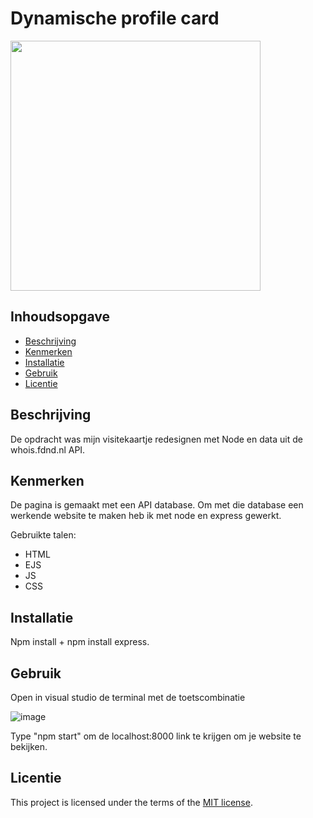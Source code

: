 # Dynamische profile card
<img src= "https://user-images.githubusercontent.com/61830362/230781108-98b4f909-4eaa-4d79-9434-53a5143c4ca5.png" width=400px>


## Inhoudsopgave

  * [Beschrijving](#beschrijving)
  * [Kenmerken](#kenmerken)
  * [Installatie](#installatie)
  * [Gebruik](#gebruik)
  * [Licentie](#licentie)

## Beschrijving

De opdracht was mijn visitekaartje redesignen met Node en data uit de whois.fdnd.nl API.

## Kenmerken
<!-- Bij Kenmerken staat welke technieken zijn gebruikt en hoe. Wat is de HTML structuur? Wat zijn de belangrijkste dingen in CSS? Wat is er met Javascript gedaan en hoe? Misschien heb je een framwork of library gebruikt? -->
De pagina is gemaakt met een API database. Om met die database een werkende website te maken heb ik met node en express gewerkt.

Gebruikte talen: 
- HTML
- EJS
- JS
- CSS

## Installatie
Npm install + npm install express.

## Gebruik
Open in visual studio de terminal met de toetscombinatie

![image](https://user-images.githubusercontent.com/61830362/225873302-20945f18-88e9-4598-a579-a88c37732492.png)

Type "npm start" om de localhost:8000 link te krijgen om je website te bekijken.

## Licentie
This project is licensed under the terms of the [MIT license](./LICENSE).
